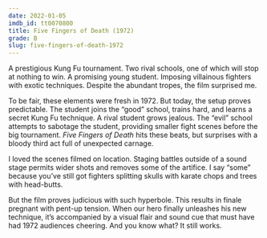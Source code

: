 ```yaml
---
date: 2022-01-05
imdb_id: tt0070800
title: Five Fingers of Death (1972)
grade: B
slug: five-fingers-of-death-1972
---
```


A prestigious Kung Fu tournament. Two rival schools, one of which will stop at nothing to win. A promising young student. Imposing villainous fighters with exotic techniques. Despite the abundant tropes, the film surprised me.

<!-- end -->

To be fair, these elements were fresh in 1972. But today, the setup proves predictable. The student joins the “good” school, trains hard, and learns a secret Kung Fu technique. A rival student grows jealous. The “evil” school attempts to sabotage the student, providing smaller fight scenes before the big tournament. _Five Fingers of Death_ hits these beats, but surprises with a bloody third act full of unexpected carnage.

I loved the scenes filmed on location. Staging battles outside of a sound stage permits wider shots and removes some of the artifice. I say “some” because you’ve still got fighters splitting skulls with karate chops and trees with head-butts.

But the film proves judicious with such hyperbole. This results in finale pregnant with pent-up tension. When our hero finally unleashes his new technique, it’s accompanied by a visual flair and sound cue that must have had 1972 audiences cheering. And you know what? It still works.